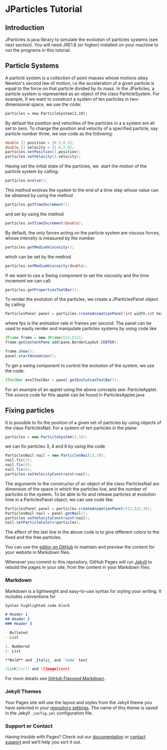 # JParticles Tutorial


## Introduction
JParticles  is java library to simulate the evolution of particles systems (see next section). You will need JRE1.8 (or higher) installed on your machine to run the programs in this tutorial.

## Particle Systems


A particle system is a collection of point masses whose motions obey Newton's second law of motion, i.e the acceleration of a given particle is equal to the force on that particle divided by its mass. In the JParticles, a particle system is represented as an object of the class ParticleSystem. For example, if we want to construct a system of ten particles in two-dimensional space, we use the code:

```markdown
particles = new ParticleSystem(2,10);
```

By default the position and velocities of the particles in a a system are all set to zero. To change the position and velocity of a specified particle, say particle number three, we use code as the following:

```java
double [] position = {0.5,0.3}; 
double [] velocity = {1.0,2.0}; 
particles.setPosition(3,position); 
particles.setVelocity(3,velocity);
```

Having set the initial state of the particles, we  start the motion of the particle system by calling:

```java
particles.evolve();
```

This method evolves the system to the end of a time step whose value can be obtained by using the method

```java
particles.getTimeIncrement();
```

and set by using the method

```java
particles.setTimeIncrement(double);
```

By default, the only forces acting on the particle system are viscous forces, whose intensity is measured by the number


```java
particles.getMediumViscosity();
```

which can be set by the method

```java
particles.setMediumViscosity(double);
```

If we want to use a Swing component to set the viscosity and the time increment we can call:

```java
particles.getPropertiesToolBar();
```

To render the evolution of the particles, we create a JParticlesPanel object by calling

```java
ParticlesPanel panel = particles.createAnimationPanel(int width,int height,int fps);
```

where fps is the animation rate in frames per second. The panel can be used to easily render and manipulate particles systems by using code like

```java
JFrame frame = new JFrame(512,512); 
frame.getContentPane.add(pane,BorderLayOut.CENTER); 
```

```java
frame.show(); 
panel.startAnimation();
```
To get a swing component to control the evolution of the system, we use the code:

```java
JToolBar evolToolBar = panel.getEvolutionToolBar();
```

For an example of an applet using the above concepts see: ParticleApplet. The source code for this applet can be found in ParticlesApplet.java


## Fixing particles


It is possible to fix the position of a given set of particles by using objects of the class ParticlesNail. For a system of ten particles in the plane:

```java
particles = new ParticleSystem(2,10);
```

we can fix particles 3, 4 and 6 by using the code

```java
ParticlesNail nail = new ParticlesNail(2,10); 
nail.fix(3); 
nail.fix(4); 
nail.fix(6); 
particles.setVelocityConstraint(nail);
```

The arguments to the constructor of an object of the class ParticlesNail are dimension of the space in which the particles live, and the number of particles in the system. To be able to fix and release particles at evolution time in a ParticlesPanel object, we can use code like:

```java
ParticlesPanel panel = particles.createAnimationPanel(512,512,30); 
ParticlesNail nail = panel.getNail(); 
particles.setVelocityConstraint(nail); 
nail.setParticleColors(particles);
```

The effect of the last line in the above code is to give different colors to the fixed and the free particles. 

<script type="text/javascript" charset="utf-8" 
src="https://cdn.mathjax.org/mathjax/latest/MathJax.js?config=TeX-AMS-MML_HTMLorMML,
https://vincenttam.github.io/javascripts/MathJaxLocal.js"></script>



You can use the [editor on GitHub](https://github.com/valerocar/JParticles/edit/gh-pages/index.md) to maintain and preview the content for your website in Markdown files.

Whenever you commit to this repository, GitHub Pages will run [Jekyll](https://jekyllrb.com/) to rebuild the pages in your site, from the content in your Markdown files.

### Markdown

Markdown is a lightweight and easy-to-use syntax for styling your writing. It includes conventions for

```markdown
Syntax highlighted code block

# Header 1
## Header 2
### Header 3

- Bulleted
- List

1. Numbered
2. List

**Bold** and _Italic_ and `Code` text

[Link](url) and ![Image](src)
```

For more details see [GitHub Flavored Markdown](https://guides.github.com/features/mastering-markdown/).

### Jekyll Themes

Your Pages site will use the layout and styles from the Jekyll theme you have selected in your [repository settings](https://github.com/valerocar/JParticles/settings). The name of this theme is saved in the Jekyll `_config.yml` configuration file.

### Support or Contact

Having trouble with Pages? Check out our [documentation](https://docs.github.com/categories/github-pages-basics/) or [contact support](https://github.com/contact) and we’ll help you sort it out.
